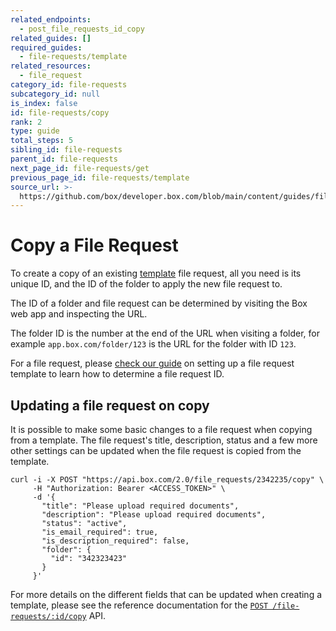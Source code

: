 ```yaml
---
related_endpoints:
  - post_file_requests_id_copy
related_guides: []
required_guides:
  - file-requests/template
related_resources:
  - file_request
category_id: file-requests
subcategory_id: null
is_index: false
id: file-requests/copy
rank: 2
type: guide
total_steps: 5
sibling_id: file-requests
parent_id: file-requests
next_page_id: file-requests/get
previous_page_id: file-requests/template
source_url: >-
  https://github.com/box/developer.box.com/blob/main/content/guides/file-requests/2-copy.md
---
```

# Copy a File Request

To create a copy of an existing [template](g://file-requests/template) file
request, all you need is its unique ID, and the ID of the folder to apply the
new file request to.

<Samples id='post_file_requests_id_copy' >

</Samples>

<Message notice>

The ID of a folder and file request can be determined by visiting the Box web
app and inspecting the URL.

The folder ID is the number at the end of the URL when visiting a folder, for
example `app.box.com/folder/123` is the URL for the folder with ID `123`.

For a file request, please [check our guide](g://file-requests/template)
on setting up a file request template to learn how to determine a file request
ID.

</Message>

## Updating a file request on copy

It is possible to make some basic changes to a file request when copying from
a template. The file request's title, description, status and a few more other
settings can be updated when the file request is copied from the template.

```curl
curl -i -X POST "https://api.box.com/2.0/file_requests/2342235/copy" \
     -H "Authorization: Bearer <ACCESS_TOKEN>" \
     -d '{
       "title": "Please upload required documents",
       "description": "Please upload required documents",
       "status": "active",
       "is_email_required": true,
       "is_description_required": false,
       "folder": {
         "id": "342323423"
       }
     }'
```

<Message notice>

For more details on the different fields that can be updated when creating
a template, please see the reference documentation for the
[`POST /file-requests/:id/copy`](e://post_file_requests_id_copy) API.

</Message>

